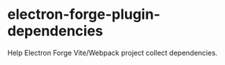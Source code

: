 # electron-forge-plugin-dependencies
Help Electron Forge Vite/Webpack project collect dependencies.
